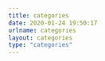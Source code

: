 ```yaml
---
title: categories
date: 2020-01-24 19:50:17
urlname: categories
layout: categories
type: "categories"
---
```

